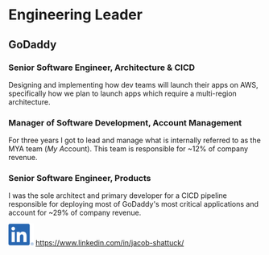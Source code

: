# Engineering Leader

## GoDaddy

### Senior Software Engineer, Architecture & CICD

Designing and implementing how dev teams will launch their apps on AWS, specifically how we plan to launch apps which require a multi-region architecture.

### Manager of Software Development, Account Management

For three years I got to lead and manage what is internally referred to as the MYA team (*My A*ccount). This team is responsible for ~12% of company revenue.

### Senior Software Engineer, Products

I was the sole architect and primary developer for a CICD pipeline responsible for deploying most of GoDaddy's most critical applications and account for ~29% of company revenue.

<!-- ## Sony

### Software Engineer

## General Atomics

### Software Engineer

## Targus Info

### Software Engineer -->



![LinkedIn logo](assets/smallLinkedin.png) <https://www.linkedin.com/in/jacob-shattuck/>